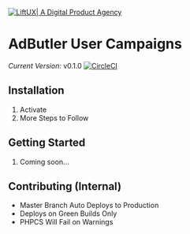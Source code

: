 [![LiftUX| A Digital Product Agency](https://d1zjcuqflbd5k.cloudfront.net/files/acc_434443/vbtX?response-content-disposition=inline;%20filename=Screen%20Shot%20on%202017-01-17%20at%2017%3A31%3A44.png&Expires=1484692644&Signature=OKAsrhSxD~mFvKoTJwG~CuaW1mSlqzOKZp2UZEFzvbmgsfS3NKMM7Yv5Q2Qn6pn-6lFf8lOdJ1~-2NB~SopvnYi1J3YM6DI-8WxKgjcysV1ZuyIdNfUoiG0HsSDIu3JAvmTaflhhUEljPwq7mXkPgIW7Ik0yBwYU0Leai-B5ywM_&Key-Pair-Id=APKAJTEIOJM3LSMN33SA)](https://liftux.com)

# AdButler User Campaigns

_Current Version:_ v0.1.0 [![CircleCI](https://circleci.com/bb/ognlift/adbutler-user-campaigns/tree/master.svg?style=shield&circle-token=a41f8b8616ce8cae0ad2c753699f03cc78284fc2)](https://circleci.com/bb/ognlift/adbutler-user-campaigns/tree/master)

## Installation
1. Activate
2. More Steps to Follow

## Getting Started
 1. Coming soon...

## Contributing (Internal)
 - Master Branch Auto Deploys to Production
 - Deploys on Green Builds Only
 - PHPCS Will Fail on Warnings
